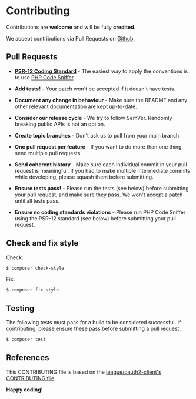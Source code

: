 # Contributing

Contributions are **welcome** and will be fully **credited**.

We accept contributions via Pull Requests on [Github](https://github.com/ruifernandees/csv-json-converter).


## Pull Requests

- **[PSR-12 Coding Standard](https://www.php-fig.org/psr/psr-12/)** - The easiest way to apply the conventions is to use [PHP Code Sniffer](http://pear.php.net/package/PHP_CodeSniffer).

- **Add tests!** - Your patch won't be accepted if it doesn't have tests.

- **Document any change in behaviour** - Make sure the README and any other relevant documentation are kept up-to-date.

- **Consider our release cycle** - We try to follow SemVer. Randomly breaking public APIs is not an option.

- **Create topic branches** - Don't ask us to pull from your main branch.

- **One pull request per feature** - If you want to do more than one thing, send multiple pull requests.

- **Send coherent history** - Make sure each individual commit in your pull request is meaningful. If you had to make multiple intermediate commits while developing, please squash them before submitting.

- **Ensure tests pass!** - Please run the tests (see below) before submitting your pull request, and make sure they pass. We won't accept a patch until all tests pass.

- **Ensure no coding standards violations** - Please run PHP Code Sniffer using the PSR-12 standard (see below) before submitting your pull request.

## Check and fix style
Check:
```bash
$ composer check-style
```

Fix:
```bash
$ composer fix-style
```

## Testing

The following tests must pass for a build to be considered successful. If contributing, please ensure these pass before submitting a pull request.

``` bash
$ composer test
```

## References
This CONTRIBUTING file is based on the [league/oauth2-client's CONTRIBUTING file](https://github.com/thephpleague/oauth2-client/blob/master/CONTRIBUTING.md)

**Happy coding**!